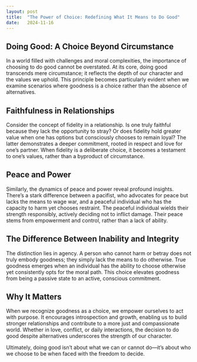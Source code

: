 ```yaml
---
layout: post
title:  "The Power of Choice: Redefining What It Means to Do Good"
date:   2024-11-16
---
```

## Doing Good: A Choice Beyond Circumstance  

In a world filled with challenges and moral complexities, the importance of choosing to do good cannot be overstated. At its core, doing good transcends mere circumstance; it reflects the depth of our character and the values we uphold. This principle becomes particularly evident when we examine scenarios where goodness is a choice rather than the absence of alternatives.

## Faithfulness in Relationships  
Consider the concept of fidelity in a relationship. Is one truly faithful because they lack the opportunity to stray? Or does fidelity hold greater value when one has options but consciously chooses to remain loyal? The latter demonstrates a deeper commitment, rooted in respect and love for one’s partner. When fidelity is a deliberate choice, it becomes a testament to one’s values, rather than a byproduct of circumstance.  

## Peace and Power  
Similarly, the dynamics of peace and power reveal profound insights. There’s a stark difference between a pacifist, who advocates for peace but lacks the means to wage war, and a peaceful individual who has the capacity to harm yet chooses restraint. The peaceful individual wields their strength responsibly, actively deciding not to inflict damage. Their peace stems from empowerment and control, rather than a lack of ability.  

## The Difference Between Inability and Integrity  
The distinction lies in agency. A person who cannot harm or betray does not truly embody goodness; they simply lack the means to do otherwise. True goodness emerges when an individual has the ability to choose otherwise yet consistently opts for the moral path. This choice elevates goodness from being a passive state to an active, conscious commitment.  

## Why It Matters  
When we recognize goodness as a choice, we empower ourselves to act with purpose. It encourages introspection and growth, enabling us to build stronger relationships and contribute to a more just and compassionate world. Whether in love, conflict, or daily interactions, the decision to do good despite alternatives underscores the strength of our character.  

Ultimately, doing good isn’t about what we can or cannot do—it’s about who we choose to be when faced with the freedom to decide.
